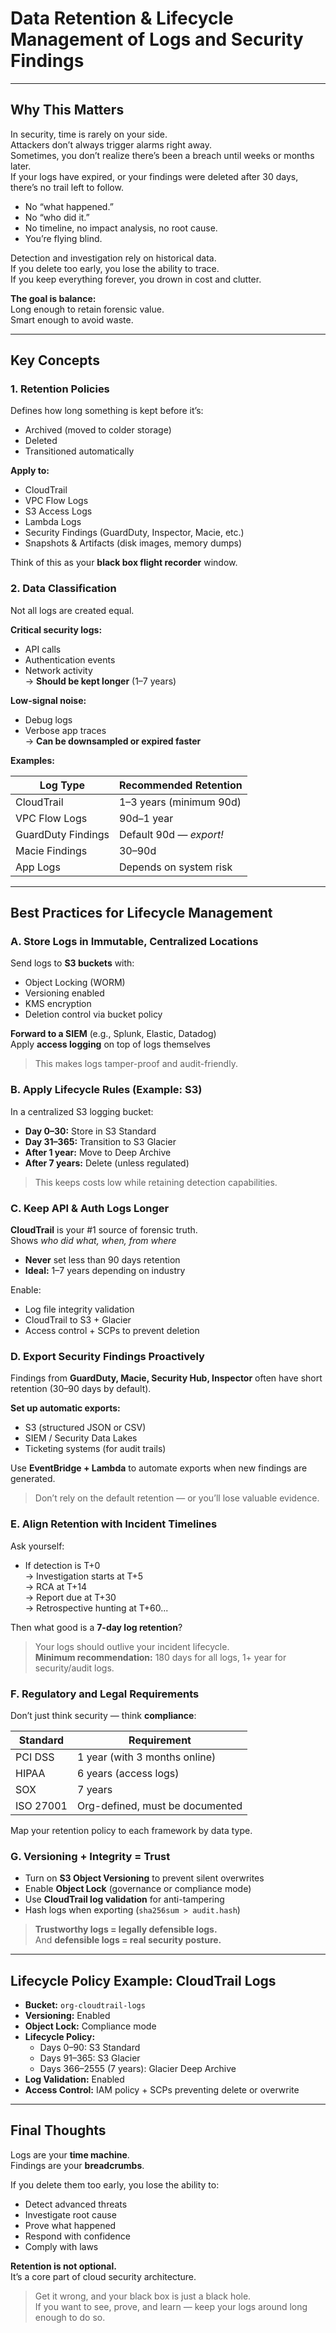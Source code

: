 # Data Retention & Lifecycle Management of Logs and Security Findings  

---

## Why This Matters

In security, time is rarely on your side.  
Attackers don’t always trigger alarms right away.  
Sometimes, you don’t realize there’s been a breach until weeks or months later.  
If your logs have expired, or your findings were deleted after 30 days, there’s no trail left to follow.  

- No “what happened.”  
- No “who did it.”  
- No timeline, no impact analysis, no root cause.  
- You’re flying blind.

Detection and investigation rely on historical data.  
If you delete too early, you lose the ability to trace.  
If you keep everything forever, you drown in cost and clutter.

**The goal is balance:**  
Long enough to retain forensic value.  
Smart enough to avoid waste.

---

## Key Concepts

### 1. Retention Policies

Defines how long something is kept before it’s:
- Archived (moved to colder storage)
- Deleted
- Transitioned automatically

**Apply to:**
- CloudTrail
- VPC Flow Logs
- S3 Access Logs
- Lambda Logs
- Security Findings (GuardDuty, Inspector, Macie, etc.)
- Snapshots & Artifacts (disk images, memory dumps)

Think of this as your **black box flight recorder** window.

### 2. Data Classification

Not all logs are created equal.

**Critical security logs:**
- API calls  
- Authentication events  
- Network activity  
→ **Should be kept longer** (1–7 years)

**Low-signal noise:**
- Debug logs  
- Verbose app traces  
→ **Can be downsampled or expired faster**

**Examples:**

| Log Type           | Recommended Retention    |
|--------------------|--------------------------|
| CloudTrail         | 1–3 years (minimum 90d)  |
| VPC Flow Logs      | 90d–1 year               |
| GuardDuty Findings | Default 90d — *export!*  |
| Macie Findings     | 30–90d                   |
| App Logs           | Depends on system risk   |

---

## Best Practices for Lifecycle Management

### A. Store Logs in Immutable, Centralized Locations

Send logs to **S3 buckets** with:
- Object Locking (WORM)
- Versioning enabled
- KMS encryption
- Deletion control via bucket policy

**Forward to a SIEM** (e.g., Splunk, Elastic, Datadog)  
Apply **access logging** on top of logs themselves

> This makes logs tamper-proof and audit-friendly.

### B. Apply Lifecycle Rules (Example: S3)

In a centralized S3 logging bucket:

- **Day 0–30:** Store in S3 Standard  
- **Day 31–365:** Transition to S3 Glacier  
- **After 1 year:** Move to Deep Archive  
- **After 7 years:** Delete (unless regulated)

> This keeps costs low while retaining detection capabilities.

### C. Keep API & Auth Logs Longer

**CloudTrail** is your #1 source of forensic truth.  
Shows *who did what, when, from where*

- **Never** set less than 90 days retention  
- **Ideal:** 1–7 years depending on industry

Enable:
- Log file integrity validation
- CloudTrail to S3 + Glacier
- Access control + SCPs to prevent deletion

### D. Export Security Findings Proactively

Findings from **GuardDuty, Macie, Security Hub, Inspector** often have short retention (30–90 days by default).

**Set up automatic exports:**
- S3 (structured JSON or CSV)
- SIEM / Security Data Lakes
- Ticketing systems (for audit trails)

Use **EventBridge + Lambda** to automate exports when new findings are generated.  
> Don’t rely on the default retention — or you’ll lose valuable evidence.

### E. Align Retention with Incident Timelines

Ask yourself:

- If detection is T+0  
→ Investigation starts at T+5  
→ RCA at T+14  
→ Report due at T+30  
→ Retrospective hunting at T+60...

Then what good is a **7-day log retention**?

> Your logs should outlive your incident lifecycle.  
> **Minimum recommendation:** 180 days for all logs, 1+ year for security/audit logs.

### F. Regulatory and Legal Requirements

Don’t just think security — think **compliance**:

| Standard   | Requirement                    |
|------------|--------------------------------|
| PCI DSS    | 1 year (with 3 months online)  |
| HIPAA      | 6 years (access logs)          |
| SOX        | 7 years                        |
| ISO 27001  | Org-defined, must be documented |

Map your retention policy to each framework by data type.

### G. Versioning + Integrity = Trust

- Turn on **S3 Object Versioning** to prevent silent overwrites  
- Enable **Object Lock** (governance or compliance mode)  
- Use **CloudTrail log validation** for anti-tampering  
- Hash logs when exporting (`sha256sum > audit.hash`)

> **Trustworthy logs = legally defensible logs.**  
> And **defensible logs = real security posture.**

---

## Lifecycle Policy Example: CloudTrail Logs

- **Bucket:** `org-cloudtrail-logs`  
- **Versioning:** Enabled  
- **Object Lock:** Compliance mode  
- **Lifecycle Policy:**  
  - Days 0–90: S3 Standard  
  - Days 91–365: S3 Glacier  
  - Days 366–2555 (7 years): Glacier Deep Archive  
- **Log Validation:** Enabled  
- **Access Control:** IAM policy + SCPs preventing delete or overwrite

---

## Final Thoughts

Logs are your **time machine**.  
Findings are your **breadcrumbs**.  

If you delete them too early, you lose the ability to:
- Detect advanced threats  
- Investigate root cause  
- Prove what happened  
- Respond with confidence  
- Comply with laws  

**Retention is not optional.**  
It’s a core part of cloud security architecture.

> Get it wrong, and your black box is just a black hole.  
> If you want to see, prove, and learn — keep your logs around long enough to do so.
